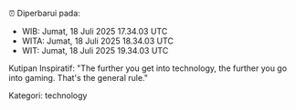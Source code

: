 ⏰ Diperbarui pada:
- WIB: Jumat, 18 Juli 2025 17.34.03 UTC
- WITA: Jumat, 18 Juli 2025 18.34.03 UTC
- WIT: Jumat, 18 Juli 2025 19.34.03 UTC

Kutipan Inspiratif:
"The further you get into technology, the further you go into gaming. That's the general rule."


Kategori: technology

